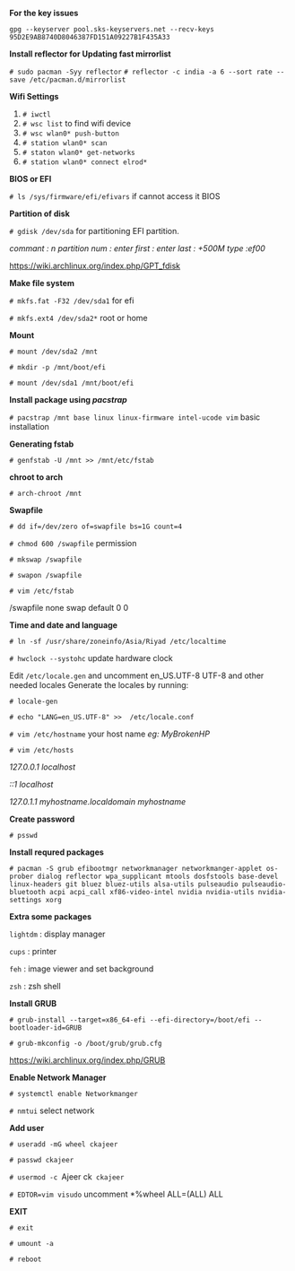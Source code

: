 
**For the key issues**

`gpg --keyserver pool.sks-keyservers.net --recv-keys 95D2E9AB8740D8046387FD151A09227B1F435A33`


**Install reflector for Updating fast mirrorlist**

`# sudo pacman -Syy reflector`
`# reflector -c india -a 6 --sort rate --save /etc/pacman.d/mirrorlist`


**Wifi Settings**
1. `# iwctl`
2. `# wsc list` to find wifi device
3. `# wsc wlan0* push-button`
4. `# station wlan0* scan`
5. `# staton wlan0* get-networks`
6. `# station wlan0* connect elrod*`


**BIOS or EFI**

`# ls /sys/firmware/efi/efivars` if cannot access it BIOS


**Partition of disk**

`# gdisk /dev/sda` for partitioning EFI partition.

*commant : n*
*partition num : enter*
*first : enter*
*last : +500M*
*type :ef00*

https://wiki.archlinux.org/index.php/GPT_fdisk


**Make file system**

`# mkfs.fat -F32 /dev/sda1` for efi

`# mkfs.ext4 /dev/sda2*` root or home


**Mount**

`# mount /dev/sda2 /mnt`

`# mkdir -p /mnt/boot/efi`

`# mount /dev/sda1 /mnt/boot/efi`


**Install package using _pacstrap_**

`# pacstrap /mnt base linux linux-firmware intel-ucode vim` basic installation


**Generating fstab**

`# genfstab -U /mnt >> /mnt/etc/fstab`


**chroot to arch**

`# arch-chroot /mnt`


**Swapfile**

`# dd if=/dev/zero of=swapfile bs=1G count=4`

`# chmod 600 /swapfile` permission

`# mkswap /swapfile`

`# swapon /swapfile`

`# vim /etc/fstab` 

/swapfile none swap default 0 0 


**Time and date and language**

`# ln -sf /usr/share/zoneinfo/Asia/Riyad /etc/localtime`

`# hwclock --systohc` update hardware clock

Edit `/etc/locale.gen` and uncomment en_US.UTF-8 UTF-8 and other needed locales
Generate the locales by running: 

`# locale-gen`

`# echo "LANG=en_US.UTF-8" >>  /etc/locale.conf`

`# vim /etc/hostname` your host name *eg: MyBrokenHP*

`# vim /etc/hosts` 

*127.0.0.1	localhost*

*::1		localhost*

*127.0.1.1	myhostname.localdomain	myhostname*


**Create password**

`# psswd`


**Install requred packages**

`# pacman -S grub efibootmgr networkmanager networkmanger-applet os-prober dialog reflector wpa_supplicant mtools dosfstools base-devel linux-headers git bluez bluez-utils alsa-utils pulseaudio pulseaudio-bluetooth acpi acpi_call xf86-video-intel nvidia nvidia-utils nvidia-settings xorg`


**Extra some packages**

`lightdm` : display manager

`cups` : printer

`feh` : image viewer and set background

`zsh` : zsh shell


**Install GRUB**

`# grub-install --target=x86_64-efi --efi-directory=/boot/efi --bootloader-id=GRUB`

`# grub-mkconfig -o /boot/grub/grub.cfg`

https://wiki.archlinux.org/index.php/GRUB


**Enable Network Manager**

`# systemctl enable Networkmanger`

`# nmtui` select network


**Add user**

`# useradd -mG wheel ckajeer`

`# passwd ckajeer`

`# usermod -c `Ajeer ck` ckajeer`

`# EDTOR=vim visudo` uncomment *%wheel ALL=(ALL) ALL


**EXIT**

`# exit`

`# umount -a`

`# reboot`

